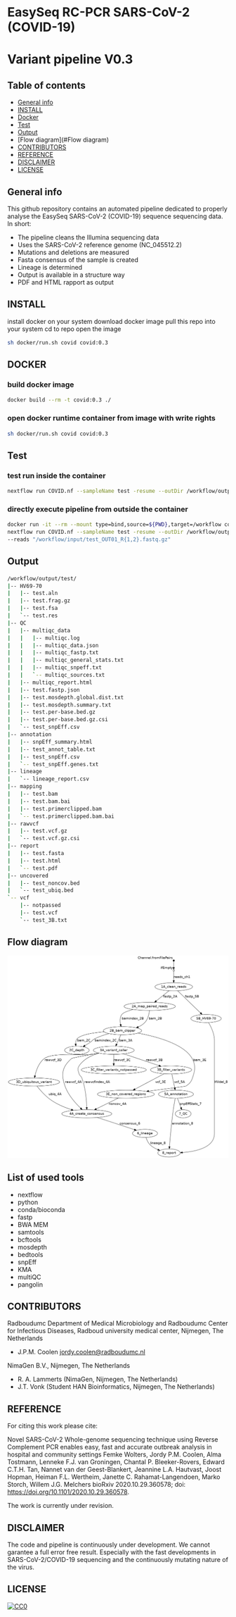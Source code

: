 # EasySeq RC-PCR SARS-CoV-2 (COVID-19) 
# Variant pipeline V0.3

## Table of contents
* [General info](#general-info)
* [INSTALL](#INSTALL)
* [Docker](#DOCKER)
* [Test](#Test)
* [Output](#output)
* [Flow diagram](#Flow diagram)
* [CONTRIBUTORS](#CONTRIBUTORS)
* [REFERENCE](#REFERENCE)
* [DISCLAIMER](#DISCLAIMER)
* [LICENSE](*LICENSE)

## General info
This github repository contains an automated pipeline
dedicated to properly analyse the EasySeq SARS-CoV-2 (COVID-19) sequence
sequencing data. In short: 
* The pipeline cleans the Illumina sequencing data
* Uses the SARS-CoV-2 reference genome (NC_045512.2)
* Mutations and deletions are measured
* Fasta consensus of the sample is created
* Lineage is determined
* Output is available in a structure way
* PDF and HTML rapport as output

## INSTALL

install docker on your system
download docker image
pull this repo into your system
cd to repo
open the image 
```bash
sh docker/run.sh covid covid:0.3
```

## DOCKER

### build docker image
```bash
docker build --rm -t covid:0.3 ./
```

### open docker runtime container from image with write rights
```bash
sh docker/run.sh covid covid:0.3
```

## Test

### test run inside the container
```bash
nextflow run COVID.nf --sampleName test -resume --outDir /workflow/output/test --reads "/workflow/input/test_OUT01_R{1,2}.fastq.gz"
```

### directly execute pipeline from outside the container
```bash
docker run -it --rm --mount type=bind,source=${PWD},target=/workflow covid:0.3 \
nextflow run COVID.nf --sampleName test -resume --outDir /workflow/output/test \
--reads "/workflow/input/test_OUT01_R{1,2}.fastq.gz"
```

## Output
```bash
/workflow/output/test/
|-- HV69-70
|   |-- test.aln
|   |-- test.frag.gz
|   |-- test.fsa
|   `-- test.res
|-- QC
|   |-- multiqc_data
|   |   |-- multiqc.log
|   |   |-- multiqc_data.json
|   |   |-- multiqc_fastp.txt
|   |   |-- multiqc_general_stats.txt
|   |   |-- multiqc_snpeff.txt
|   |   `-- multiqc_sources.txt
|   |-- multiqc_report.html
|   |-- test.fastp.json
|   |-- test.mosdepth.global.dist.txt
|   |-- test.mosdepth.summary.txt
|   |-- test.per-base.bed.gz
|   |-- test.per-base.bed.gz.csi
|   `-- test_snpEff.csv
|-- annotation
|   |-- snpEff_summary.html
|   |-- test_annot_table.txt
|   |-- test_snpEff.csv
|   `-- test_snpEff.genes.txt
|-- lineage
|   `-- lineage_report.csv
|-- mapping
|   |-- test.bam
|   |-- test.bam.bai
|   |-- test.primerclipped.bam
|   `-- test.primerclipped.bam.bai
|-- rawvcf
|   |-- test.vcf.gz
|   `-- test.vcf.gz.csi
|-- report
|   |-- test.fasta
|   |-- test.html
|   `-- test.pdf
|-- uncovered
|   |-- test_noncov.bed
|   `-- test_ubiq.bed
`-- vcf
    |-- notpassed
    |-- test.vcf
    `-- test_3B.txt
```

## Flow diagram
![Alt text](flowchart.png?raw=true "Flowdiagram")

## List of used tools
* nextflow
* python
* conda/bioconda
* fastp
* BWA MEM
* samtools
* bcftools
* mosdepth
* bedtools
* snpEff
* KMA
* multiQC
* pangolin

## CONTRIBUTORS
Radboudumc
Department of Medical Microbiology and Radboudumc Center for Infectious Diseases, Radboud university medical center, Nijmegen, The Netherlands
* J.P.M. Coolen
jordy.coolen@radboudumc.nl

NimaGen B.V., Nijmegen, The Netherlands
* R. A. Lammerts (NimaGen, Nijmegen, The Netherlands)
* J.T. Vonk (Student HAN Bioinformatics, Nijmegen, The Netherlands)

## REFERENCE
For citing this work please cite:

Novel SARS-CoV-2 Whole-genome sequencing technique using Reverse Complement PCR enables easy, fast and accurate outbreak analysis in hospital and community settings
Femke Wolters, Jordy P.M. Coolen, Alma Tostmann, Lenneke F.J. van Groningen, Chantal P. Bleeker-Rovers, Edward C.T.H. Tan, Nannet van der Geest-Blankert, Jeannine L.A. Hautvast, Joost Hopman, Heiman F.L. Wertheim, Janette C. Rahamat-Langendoen, Marko Storch, Willem J.G. Melchers
bioRxiv 2020.10.29.360578; doi: https://doi.org/10.1101/2020.10.29.360578.

The work is currently under revision.

## DISCLAIMER
The code and pipeline is continuously under development.
We cannot garantee a full error free result.
Especially with the fast developments in SARS-CoV-2/COVID-19 sequencing and
the continuously mutating nature of the virus.

## LICENSE

[![CC0](https://licensebuttons.net/p/zero/1.0/88x31.png)](https://creativecommons.org/publicdomain/zero/1.0/)